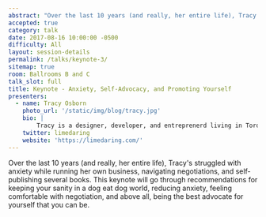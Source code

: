 ```yaml
---
abstract: "Over the last 10 years (and really, her entire life), Tracy's struggled with anxiety while running her own business, navigating negotiations, and self-publishing several books. This keynote will go through recommendations for keeping your sanity in a dog eat dog world, reducing anxiety, feeling comfortable with negotiation, and above all, being the best advocate for yourself that you can be."
accepted: true
category: talk
date: 2017-08-16 10:00:00 -0500
difficulty: All
layout: session-details
permalink: /talks/keynote-3/
sitemap: true
room: Ballrooms B and C
talk_slot: full
title: Keynote - Anxiety, Self-Advocacy, and Promoting Yourself
presenters:
  - name: Tracy Osborn
    photo_url: '/static/img/blog/tracy.jpg'
    bio: |
        Tracy is a designer, developer, and entreprenerd living in Toronto, Canada. She's the author of [Hello Web App](https://hellowebbooks.com/#packages) and [Hello Web App: Intermediate Concepts](https://hellowebbooks.com/#packages), and her third book, [Hello Web Design](https://hellowebbooks.com/#packages), is forthcoming. A frequent speaker, she has been onstage at DjangoCon US, PyCon US, EuroPython, Write The Docs, and many other conferences. She's also an avid outdoorswoman and would love to go on a hike with you.
    twitter: limedaring
    website: 'https://limedaring.com/'
---
```

Over the last 10 years (and really, her entire life), Tracy's struggled with anxiety while running her own business, navigating negotiations, and self-publishing several books. This keynote will go through recommendations for keeping your sanity in a dog eat dog world, reducing anxiety, feeling comfortable with negotiation, and above all, being the best advocate for yourself that you can be.
